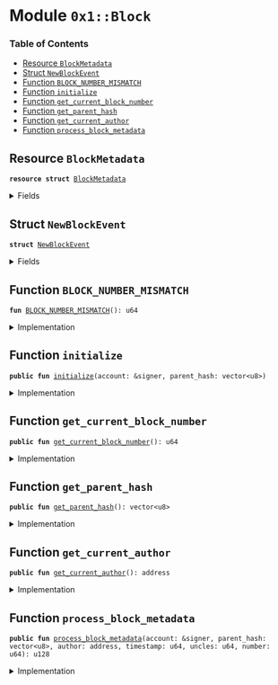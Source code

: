 
<a name="0x1_Block"></a>

# Module `0x1::Block`

### Table of Contents

-  [Resource `BlockMetadata`](#0x1_Block_BlockMetadata)
-  [Struct `NewBlockEvent`](#0x1_Block_NewBlockEvent)
-  [Function `BLOCK_NUMBER_MISMATCH`](#0x1_Block_BLOCK_NUMBER_MISMATCH)
-  [Function `initialize`](#0x1_Block_initialize)
-  [Function `get_current_block_number`](#0x1_Block_get_current_block_number)
-  [Function `get_parent_hash`](#0x1_Block_get_parent_hash)
-  [Function `get_current_author`](#0x1_Block_get_current_author)
-  [Function `process_block_metadata`](#0x1_Block_process_block_metadata)



<a name="0x1_Block_BlockMetadata"></a>

## Resource `BlockMetadata`



<pre><code><b>resource</b> <b>struct</b> <a href="#0x1_Block_BlockMetadata">BlockMetadata</a>
</code></pre>



<details>
<summary>Fields</summary>


<dl>
<dt>

<code>number: u64</code>
</dt>
<dd>

</dd>
<dt>

<code>parent_hash: vector&lt;u8&gt;</code>
</dt>
<dd>

</dd>
<dt>

<code>author: address</code>
</dt>
<dd>

</dd>
<dt>

<code>new_block_events: <a href="Event.md#0x1_Event_EventHandle">Event::EventHandle</a>&lt;<a href="#0x1_Block_NewBlockEvent">Block::NewBlockEvent</a>&gt;</code>
</dt>
<dd>

</dd>
</dl>


</details>

<a name="0x1_Block_NewBlockEvent"></a>

## Struct `NewBlockEvent`



<pre><code><b>struct</b> <a href="#0x1_Block_NewBlockEvent">NewBlockEvent</a>
</code></pre>



<details>
<summary>Fields</summary>


<dl>
<dt>

<code>number: u64</code>
</dt>
<dd>

</dd>
<dt>

<code>author: address</code>
</dt>
<dd>

</dd>
<dt>

<code>timestamp: u64</code>
</dt>
<dd>

</dd>
</dl>


</details>

<a name="0x1_Block_BLOCK_NUMBER_MISMATCH"></a>

## Function `BLOCK_NUMBER_MISMATCH`



<pre><code><b>fun</b> <a href="#0x1_Block_BLOCK_NUMBER_MISMATCH">BLOCK_NUMBER_MISMATCH</a>(): u64
</code></pre>



<details>
<summary>Implementation</summary>


<pre><code><b>fun</b> <a href="#0x1_Block_BLOCK_NUMBER_MISMATCH">BLOCK_NUMBER_MISMATCH</a>(): u64 { 100 }
</code></pre>



</details>

<a name="0x1_Block_initialize"></a>

## Function `initialize`



<pre><code><b>public</b> <b>fun</b> <a href="#0x1_Block_initialize">initialize</a>(account: &signer, parent_hash: vector&lt;u8&gt;)
</code></pre>



<details>
<summary>Implementation</summary>


<pre><code><b>public</b> <b>fun</b> <a href="#0x1_Block_initialize">initialize</a>(account: &signer, parent_hash: vector&lt;u8&gt;) {
  <b>assert</b>(<a href="Timestamp.md#0x1_Timestamp_is_genesis">Timestamp::is_genesis</a>(), <a href="ErrorCode.md#0x1_ErrorCode_ENOT_GENESIS">ErrorCode::ENOT_GENESIS</a>());
  <b>assert</b>(<a href="Signer.md#0x1_Signer_address_of">Signer::address_of</a>(account) == <a href="CoreAddresses.md#0x1_CoreAddresses_GENESIS_ACCOUNT">CoreAddresses::GENESIS_ACCOUNT</a>(), <a href="ErrorCode.md#0x1_ErrorCode_ENOT_GENESIS_ACCOUNT">ErrorCode::ENOT_GENESIS_ACCOUNT</a>());

  move_to&lt;<a href="#0x1_Block_BlockMetadata">BlockMetadata</a>&gt;(
      account,
  <a href="#0x1_Block_BlockMetadata">BlockMetadata</a> {
    number: 0,
    parent_hash: parent_hash,
    author: <a href="CoreAddresses.md#0x1_CoreAddresses_GENESIS_ACCOUNT">CoreAddresses::GENESIS_ACCOUNT</a>(),
    new_block_events: <a href="Event.md#0x1_Event_new_event_handle">Event::new_event_handle</a>&lt;<a href="#0x1_Block_NewBlockEvent">Self::NewBlockEvent</a>&gt;(account),
  });
}
</code></pre>



</details>

<a name="0x1_Block_get_current_block_number"></a>

## Function `get_current_block_number`



<pre><code><b>public</b> <b>fun</b> <a href="#0x1_Block_get_current_block_number">get_current_block_number</a>(): u64
</code></pre>



<details>
<summary>Implementation</summary>


<pre><code><b>public</b> <b>fun</b> <a href="#0x1_Block_get_current_block_number">get_current_block_number</a>(): u64 <b>acquires</b> <a href="#0x1_Block_BlockMetadata">BlockMetadata</a> {
  borrow_global&lt;<a href="#0x1_Block_BlockMetadata">BlockMetadata</a>&gt;(<a href="CoreAddresses.md#0x1_CoreAddresses_GENESIS_ACCOUNT">CoreAddresses::GENESIS_ACCOUNT</a>()).number
}
</code></pre>



</details>

<a name="0x1_Block_get_parent_hash"></a>

## Function `get_parent_hash`



<pre><code><b>public</b> <b>fun</b> <a href="#0x1_Block_get_parent_hash">get_parent_hash</a>(): vector&lt;u8&gt;
</code></pre>



<details>
<summary>Implementation</summary>


<pre><code><b>public</b> <b>fun</b> <a href="#0x1_Block_get_parent_hash">get_parent_hash</a>(): vector&lt;u8&gt; <b>acquires</b> <a href="#0x1_Block_BlockMetadata">BlockMetadata</a> {
  *&borrow_global&lt;<a href="#0x1_Block_BlockMetadata">BlockMetadata</a>&gt;(<a href="CoreAddresses.md#0x1_CoreAddresses_GENESIS_ACCOUNT">CoreAddresses::GENESIS_ACCOUNT</a>()).parent_hash
}
</code></pre>



</details>

<a name="0x1_Block_get_current_author"></a>

## Function `get_current_author`



<pre><code><b>public</b> <b>fun</b> <a href="#0x1_Block_get_current_author">get_current_author</a>(): address
</code></pre>



<details>
<summary>Implementation</summary>


<pre><code><b>public</b> <b>fun</b> <a href="#0x1_Block_get_current_author">get_current_author</a>(): address <b>acquires</b> <a href="#0x1_Block_BlockMetadata">BlockMetadata</a> {
  borrow_global&lt;<a href="#0x1_Block_BlockMetadata">BlockMetadata</a>&gt;(<a href="CoreAddresses.md#0x1_CoreAddresses_GENESIS_ACCOUNT">CoreAddresses::GENESIS_ACCOUNT</a>()).author
}
</code></pre>



</details>

<a name="0x1_Block_process_block_metadata"></a>

## Function `process_block_metadata`



<pre><code><b>public</b> <b>fun</b> <a href="#0x1_Block_process_block_metadata">process_block_metadata</a>(account: &signer, parent_hash: vector&lt;u8&gt;, author: address, timestamp: u64, uncles: u64, number: u64): u128
</code></pre>



<details>
<summary>Implementation</summary>


<pre><code><b>public</b> <b>fun</b> <a href="#0x1_Block_process_block_metadata">process_block_metadata</a>(account: &signer, parent_hash: vector&lt;u8&gt;,author: address, timestamp: u64, uncles:u64, number:u64): u128 <b>acquires</b> <a href="#0x1_Block_BlockMetadata">BlockMetadata</a>{
    <b>assert</b>(<a href="Signer.md#0x1_Signer_address_of">Signer::address_of</a>(account) == <a href="CoreAddresses.md#0x1_CoreAddresses_GENESIS_ACCOUNT">CoreAddresses::GENESIS_ACCOUNT</a>(), <a href="ErrorCode.md#0x1_ErrorCode_ENOT_GENESIS_ACCOUNT">ErrorCode::ENOT_GENESIS_ACCOUNT</a>());

    <b>let</b> block_metadata_ref = borrow_global_mut&lt;<a href="#0x1_Block_BlockMetadata">BlockMetadata</a>&gt;(<a href="CoreAddresses.md#0x1_CoreAddresses_GENESIS_ACCOUNT">CoreAddresses::GENESIS_ACCOUNT</a>());
    <b>assert</b>(number == (block_metadata_ref.number + 1), <a href="#0x1_Block_BLOCK_NUMBER_MISMATCH">BLOCK_NUMBER_MISMATCH</a>());
    block_metadata_ref.number = number;
    block_metadata_ref.author= author;
    block_metadata_ref.parent_hash = parent_hash;

    <b>let</b> reward = <a href="Consensus.md#0x1_Consensus_adjust_epoch">Consensus::adjust_epoch</a>(account, number, timestamp, uncles);

    <a href="Event.md#0x1_Event_emit_event">Event::emit_event</a>&lt;<a href="#0x1_Block_NewBlockEvent">NewBlockEvent</a>&gt;(
      &<b>mut</b> block_metadata_ref.new_block_events,
      <a href="#0x1_Block_NewBlockEvent">NewBlockEvent</a> {
        number: number,
        author: author,
        timestamp: timestamp,
      }
    );
    reward
}
</code></pre>



</details>
